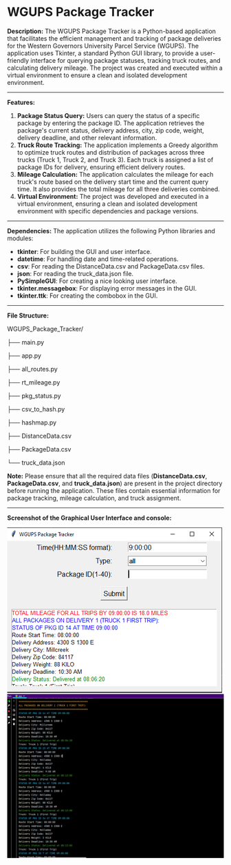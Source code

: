 ﻿# WGUPS Package Tracker #

**Description:** The WGUPS Package Tracker is a Python-based application that facilitates the efficient management and tracking of package deliveries for the Western Governors University Parcel Service (WGUPS). The application uses Tkinter, a standard Python GUI library, to provide a user-friendly interface for querying package statuses, tracking truck routes, and calculating delivery mileage. The project was created and executed within a virtual environment to ensure a clean and isolated development environment.
****
**Features:**

1. **Package Status Query:** Users can query the status of a specific package by entering the package ID. The application retrieves the package's current status, delivery address, city, zip code, weight, delivery deadline, and other relevant information.
1. **Truck Route Tracking:** The application implements a Greedy algorithm to optimize truck routes and distribution of packages across three trucks (Truck 1, Truck 2, and Truck 3). Each truck is assigned a list of package IDs for delivery, ensuring efficient delivery routes.
1. **Mileage Calculation:** The application calculates the mileage for each truck's route based on the delivery start time and the current query time. It also provides the total mileage for all three deliveries combined.
1. **Virtual Environment:** The project was developed and executed in a virtual environment, ensuring a clean and isolated development environment with specific dependencies and package versions.
****
**Dependencies:** The application utilizes the following Python libraries and modules:

- **tkinter**: For building the GUI and user interface.
- **datetime**: For handling date and time-related operations.
- **csv**: For reading the DistanceData.csv and PackageData.csv files.
- **json**: For reading the truck\_data.json file.
- **PySimpleGUI**: For creating a nice looking user interface.
- **tkinter.messagebox**: For displaying error messages in the GUI.
- **tkinter.ttk**: For creating the combobox in the GUI.




****

**File Structure:**

WGUPS\_Package\_Tracker/

├── main.py

├── app.py

├── all\_routes.py

├── rt\_mileage.py

├── pkg\_status.py

├── csv\_to\_hash.py

├── hashmap.py

├── DistanceData.csv

├── PackageData.csv

└── truck\_data.json

**Note:** Please ensure that all the required data files (**DistanceData.csv**, **PackageData.csv**, and **truck\_data.json**) are present in the project directory before running the application. These files contain essential information for package tracking, mileage calculation, and truck assignment.

****


**Screenshot of the Graphical User Interface and console:**

![alt text](https://github.com/maaxxxx22/Package-Routing-System-/blob/main/Screenshots/gui%20print.PNG)![alt text](https://github.com/maaxxxx22/Package-Routing-System-/blob/main/Screenshots/console%20print1.PNG)





